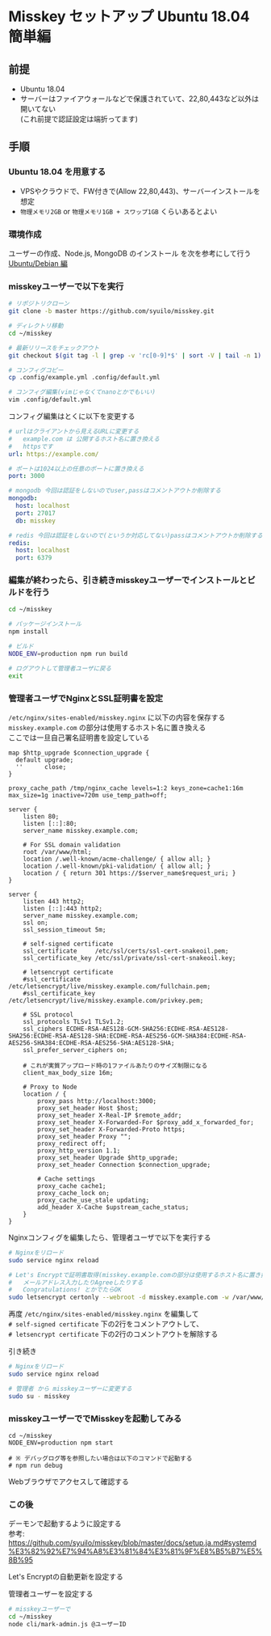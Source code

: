 
# Misskey セットアップ Ubuntu 18.04 簡単編

## 前提

- Ubuntu 18.04
- サーバーはファイアウォールなどで保護されていて、22,80,443など以外は開いてない  
  (これ前提で認証設定は端折ってます)

## 手順

### Ubuntu 18.04 を用意する

- VPSやクラウドで、FW付きで(Allow 22,80,443)、サーバーインストールを想定
- `物理メモリ2GB` or `物理メモリ1GB + スワップ1GB` くらいあるとよい

### 環境作成
ユーザーの作成、Node.js, MongoDB のインストール を次を参考にして行う
[Ubuntu/Debian 編](Setup-Ubuntu_Debian.md)

### misskeyユーザーで以下を実行
```sh
# リポジトリクローン
git clone -b master https://github.com/syuilo/misskey.git

# ディレクトリ移動
cd ~/misskey

# 最新リリースをチェックアウト
git checkout $(git tag -l | grep -v 'rc[0-9]*$' | sort -V | tail -n 1)

# コンフィグコピー
cp .config/example.yml .config/default.yml

# コンフィグ編集(vimじゃなくてnanoとかでもいい)
vim .config/default.yml

```

コンフィグ編集はとくに以下を変更する

```yml
# urlはクライアントから見えるURLに変更する
#   example.com は 公開するホスト名に置き換える
#   httpsです
url: https://example.com/

# ポートは1024以上の任意のポートに置き換える
port: 3000

# mongodb 今回は認証をしないのでuser,passはコメントアウトか削除する
mongodb:
  host: localhost
  port: 27017
  db: misskey

# redis 今回は認証をしないので(というか対応してない)passはコメントアウトか削除する
redis:
  host: localhost
  port: 6379
```

### 編集が終わったら、引き続きmisskeyユーザーでインストールとビルドを行う
```sh
cd ~/misskey

# パッケージインストール
npm install

# ビルド
NODE_ENV=production npm run build

# ログアウトして管理者ユーザに戻る
exit

```

### 管理者ユーザでNginxとSSL証明書を設定

`/etc/nginx/sites-enabled/misskey.nginx` に以下の内容を保存する  
`misskey.example.com` の部分は使用するホスト名に置き換える  
ここでは一旦自己署名証明書を設定している
```nginx
map $http_upgrade $connection_upgrade {
  default upgrade;
  ''      close;
}

proxy_cache_path /tmp/nginx_cache levels=1:2 keys_zone=cache1:16m max_size=1g inactive=720m use_temp_path=off;

server {
    listen 80;
    listen [::]:80;
    server_name misskey.example.com;

    # For SSL domain validation
    root /var/www/html;
    location /.well-known/acme-challenge/ { allow all; }
    location /.well-known/pki-validation/ { allow all; }
    location / { return 301 https://$server_name$request_uri; }
}

server {
    listen 443 http2;
    listen [::]:443 http2;
    server_name misskey.example.com;
    ssl on;
    ssl_session_timeout 5m;

    # self-signed certificate
    ssl_certificate     /etc/ssl/certs/ssl-cert-snakeoil.pem;
    ssl_certificate_key /etc/ssl/private/ssl-cert-snakeoil.key;

    # letsencrypt certificate
    #ssl_certificate           /etc/letsencrypt/live/misskey.example.com/fullchain.pem;
    #ssl_certificate_key       /etc/letsencrypt/live/misskey.example.com/privkey.pem;

    # SSL protocol
    ssl_protocols TLSv1 TLSv1.2;
    ssl_ciphers ECDHE-RSA-AES128-GCM-SHA256:ECDHE-RSA-AES128-SHA256:ECDHE-RSA-AES128-SHA:ECDHE-RSA-AES256-GCM-SHA384:ECDHE-RSA-AES256-SHA384:ECDHE-RSA-AES256-SHA:AES128-SHA;
    ssl_prefer_server_ciphers on;

    # これが実質アップロード時の1ファイルあたりのサイズ制限になる
    client_max_body_size 16m;

    # Proxy to Node
    location / {
        proxy_pass http://localhost:3000;
        proxy_set_header Host $host;
        proxy_set_header X-Real-IP $remote_addr;
        proxy_set_header X-Forwarded-For $proxy_add_x_forwarded_for;
        proxy_set_header X-Forwarded-Proto https;
        proxy_set_header Proxy "";
        proxy_redirect off;
        proxy_http_version 1.1;
        proxy_set_header Upgrade $http_upgrade;
        proxy_set_header Connection $connection_upgrade;

        # Cache settings
        proxy_cache cache1;
        proxy_cache_lock on;
        proxy_cache_use_stale updating;
        add_header X-Cache $upstream_cache_status;
    }
}
```

Nginxコンフィグを編集したら、管理者ユーザで以下を実行する
```sh
# Nginxをリロード
sudo service nginx reload

# Let's Encryptで証明書取得(misskey.example.comの部分は使用するホスト名に置き換える)
#   メールアドレス入力したりAgreeしたりする
#   Congratulations! とかでたらOK
sudo letsencrypt certonly --webroot -d misskey.example.com -w /var/www/html/

```

再度 `/etc/nginx/sites-enabled/misskey.nginx` を編集して  
`# self-signed certificate` 下の2行をコメントアウトして、  
`# letsencrypt certificate` 下の2行のコメントアウトを解除する

引き続き
```sh
# Nginxをリロード
sudo service nginx reload
```

```sh
# 管理者 から misskeyユーザーに変更する
sudo su - misskey
```

### misskeyユーザーででMisskeyを起動してみる

```
cd ~/misskey
NODE_ENV=production npm start

# ※ デバッグログ等を参照したい場合は以下のコマンドで起動する
# npm run debug
```

Webブラウザでアクセスして確認する

### この後

デーモンで起動するように設定する  
参考: https://github.com/syuilo/misskey/blob/master/docs/setup.ja.md#systemd%E3%82%92%E7%94%A8%E3%81%84%E3%81%9F%E8%B5%B7%E5%8B%95 

Let's Encryptの自動更新を設定する

管理者ユーザーを設定する
```sh
# misskeyユーザーで
cd ~/misskey
node cli/mark-admin.js @ユーザーID
```
